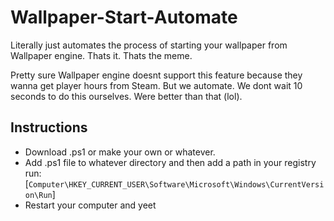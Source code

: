 # Wallpaper-Start-Automate

Literally just automates the process of starting your wallpaper from Wallpaper engine.
Thats it. Thats the meme.

Pretty sure Wallpaper engine doesnt support this feature because they wanna get player hours from Steam.
But we automate. We dont wait 10 seconds to do this ourselves. Were better than that (lol).

## Instructions

- Download .ps1 or make your own or whatever.
- Add .ps1 file to whatever directory and then add a path in your registry run: [`Computer\HKEY_CURRENT_USER\Software\Microsoft\Windows\CurrentVersion\Run`]
- Restart your computer and yeet
